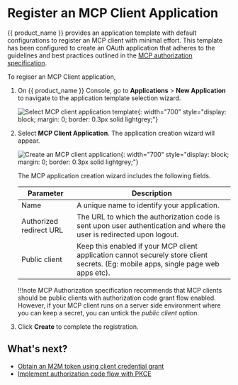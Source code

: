 # Register an MCP Client Application

{{ product_name }} provides an application template with default configurations to register an MCP client with minimal effort. This template has been configured to create an OAuth application that adheres to the guidelines and best practices outlined in the [MCP authorization specification](https://modelcontextprotocol.io/specification/2025-06-18/basic/authorization).

To regiser an MCP Client application,  

1. On {{ product_name }} Console, go to **Applications** > **New Application** to navigate to the application template selection wizard.

    ![Select MCP client application template]({{base_path}}/assets/img/guides/applications/select-mcp-client-app-template.png){: width="700" style="display: block; margin: 0; border: 0.3px solid lightgrey;"}

2. Select **MCP Client Application**. The application creation wizard will appear.

    ![Create an MCP client application]({{base_path}}/assets/img/guides/applications/create-mcp-client-application.png){: width="700" style="display: block; margin: 0; border: 0.3px solid lightgrey;"}

    The MCP application creation wizard includes the following fields.

    <table>
    <thead>
        <tr>
        <th>Parameter</th>
        <th>Description</th>
        </tr>
    </thead>
    <tbody>
        <tr>
            <td>Name</td>
            <td>A unique name to identify your application.</td>
        </tr>
        <tr>
            <td>Authorized redirect URL</td>
            <td>The URL to which the authorization code is sent upon user authentication and where the user is redirected upon logout.</td>
        </tr>
        <tr>
            <td>Public client</td>
            <td>Keep this enabled if your MCP client application cannot securely store client secrets. (Eg: mobile apps, single page web apps etc).</td>
        </tr>
    </tbody>
    </table>

    !!!note
        MCP Authorization specification recommends that MCP clients should be public clients with authorization code grant flow enabled. However, if your MCP client runs on a server side environment where you can keep a secret, you can untick the *public client* option.

3. Click **Create** to complete the registration.

## What's next?

- [Obtain an M2M token using client credential grant]({{base_path}}/references/grant-types/#client-credentials-grant)
- [Implement authorization code flow with PKCE]({{base_path}}/guides/authentication/oidc/implement-auth-code-with-pkce/)
